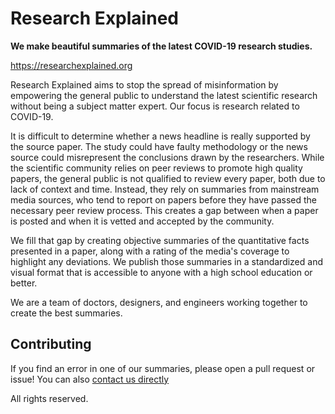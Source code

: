 # Research Explained

**We make beautiful summaries of the latest COVID-19 research studies.**

https://researchexplained.org

Research Explained aims to stop the spread of misinformation by empowering the general public to understand the latest scientific research without being a subject matter expert. Our focus is research related to COVID-19.

It is difficult to determine whether a news headline is really supported by the source paper. The study could have faulty methodology or the news source could misrepresent the conclusions drawn by the researchers. While the scientific community relies on peer reviews to promote high quality papers, the general public is not qualified to review every paper, both due to lack of context and time. Instead, they rely on summaries from mainstream media sources, who tend to report on papers before they have passed the necessary peer review process. This creates a gap between when a paper is posted and when it is vetted and accepted by the community.

We fill that gap by creating objective summaries of the quantitative facts presented in a paper, along with a rating of the media's coverage to highlight any deviations. We publish those summaries in a standardized and visual format that is accessible to anyone with a high school education or better.

We are a team of doctors, designers, and engineers working together to create the best summaries.

## Contributing

If you find an error in one of our summaries, please open a pull request or issue! You can also [contact us directly](https://researchexplained.org/contact)

All rights reserved.
